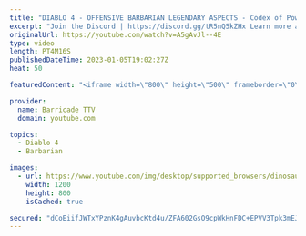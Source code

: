 ```yaml
---
title: "DIABLO 4 - OFFENSIVE BARBARIAN LEGENDARY ASPECTS - Codex of Power Legendary Aspects"
excerpt: "Join the Discord | https://discord.gg/tR5nQ5kZHx Learn more about the specific Offensive Legendary Aspects you can apply to ..."
originalUrl: https://youtube.com/watch?v=A5gAvJl--4E
type: video
length: PT4M16S
publishedDateTime: 2023-01-05T19:02:27Z
heat: 50

featuredContent: "<iframe width=\"800\" height=\"500\" frameborder=\"0\" src=\"https://www.youtube.com/embed/A5gAvJl--4E\" allow=\"accelerometer; autoplay; encrypted-media; gyroscope; picture-in-picture\" allowfullscreen></iframe>"

provider:
  name: Barricade TTV
  domain: youtube.com

topics:
  - Diablo 4
  - Barbarian

images:
  - url: https://www.youtube.com/img/desktop/supported_browsers/dinosaur.png
    width: 1200
    height: 800
    isCached: true

secured: "dCoEiifJWTxYPznK4gAuvbcKtd4u/ZFA602GsO9cpWkHnFDC+EPVV3Tpk3mEJZz+PfP2YmDlX+kFW46Bk/qqb0PTnZyEjZFoCHyQcgBO1A6w5+1CIdSIZ24Zbz018tjQvV7eQ0ZW8TTjyiKpURi0PMVKmzy6H7cksJjQTY0OEdTvbkW6jvecgqxkRaNiJLFCYDPauxBfx+e+UugVR5gcBgDQSbe/y6NEtcthqox8sOL9Vq1UgAHd7pjP13/hOWEtjJ8IyKGNo2trcp58/lCGY7K7dZKpqPlLk2xtKFpQ1SPjTJWsCbx+QS0q9m/EUkyzYQDfyXXn4ZQni0itRab3xFIFQkukSpsdHsl2vGcBOd48cdGkkr8i0OHviNP8JNeX7aNzgF3TlnDn/p3fS9McY1Dl6rzKhdtj/ApluSs07wo=;DL+Bo7Zg4+Dx6m79ktGmeQ=="
---
```


